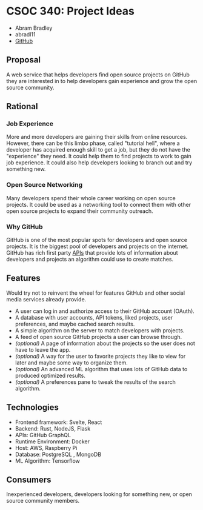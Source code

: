 # CSOC 340: Project Ideas

- Abram Bradley
- abradl11
- [GitHub](https://github.com/seeker-3)

## Proposal

A web service that helps developers find open source projects on GitHub they are interested in to help developers gain experience and grow the open source community.

## Rational

### Job Experience

More and more developers are gaining their skills from online resources. However, there can be this limbo phase, called "tutorial hell", where a developer has acquired enough skill to get a job, but they do not have the "experience" they need. It could help them to find projects to work to gain job experience.
It could also help developers looking to branch out and try something new.

### Open Source Networking

Many developers spend their whole career working on open source projects. It could be used as a networking tool to connect them with other open source projects to expand their community outreach.

### Why GitHub

GitHub is one of the most popular spots for developers and open source projects. It is the biggest pool of developers and projects on the internet. GitHub has rich first party [APIs](https://docs.github.com/en/graphql) that provide lots of information about developers and projects an algorithm could use to create matches.

## Features

Would try not to reinvent the wheel for features GitHub and other social media services already provide.

- A user can log in and authorize access to their GitHub account (OAuth).
- A database with user accounts, API tokens, liked projects, user preferences, and maybe cached search results.
- A simple algorithm on the server to match developers with projects.
- A feed of open source GitHub projects a user can browse through.
- _(optional)_ A page of information about the projects so the user does not have to leave the app.
- _(optional)_ A way for the user to favorite projects they like to view for later and maybe some way to organize them.
- _(optional)_ An advanced ML algorithm that uses lots of GitHub data to produced optimized results.
- _(optional)_ A preferences pane to tweak the results of the search algorithm.

## Technologies

- Frontend framework: Svelte, React
- Backend: Rust, NodeJS, Flask
- APIs: GitHub GraphQL
- Runtime Environment: Docker
- Host: AWS, Raspberry Pi
- Database: PostgreSQL , MongoDB
- ML Algorithm: Tensorflow

## Consumers

Inexperienced developers, developers looking for something new, or open source community members.
